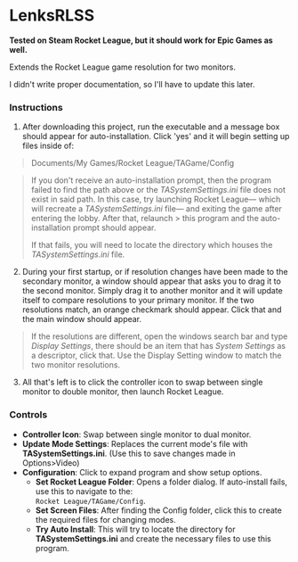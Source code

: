 # LenksRLSS
**Tested on Steam Rocket League, but it should work for Epic Games as well.**

Extends the Rocket League game resolution for two monitors.


I didn't write proper documentation, so I'll have to update this later.


### Instructions
1. After downloading this project, run the executable and a message box should appear for auto-installation. Click 'yes' and it will begin setting up files inside of:
> Documents/My Games/Rocket League/TAGame/Config

>   If you don't receive an auto-installation prompt, then the program failed to find the path above or the *TASystemSettings.ini* file does not exist in said path.
>  In this case, try launching Rocket League— which will recreate a *TASystemSettings.ini* file— and exiting the game after entering the lobby. After that, relaunch > this program and the auto-installation prompt should appear.
>
>  If that fails, you will need to locate the directory which houses the *TASystemSettings.ini* file.

2. During your first startup, or if resolution changes have been made to the secondary monitor, a window should appear that asks you to drag it to the second monitor.
Simply drag it to another monitor and it will update itself to compare resolutions to your primary monitor. If the two resolutions match, an orange checkmark should appear. Click that and the main window should appear.

>   If the resolutions are different, open the windows search bar and type *Display Settings*, there should be an item that has *System Settings* as a descriptor, click that. Use the Display Setting window to match the two monitor resolutions. 

3. All that's left is to click the controller icon to swap between single monitor to double monitor, then launch Rocket League.


### Controls
- **Controller Icon**: Swap between single monitor to dual monitor.
- **Update Mode Settings**: Replaces the current mode's file with **TASystemSettings.ini**. (Use this to save changes made in Options>Video)
- **Configuration**: Click to expand program and show setup options.
  - **Set Rocket League Folder**: Opens a folder dialog. If auto-install fails, use this to navigate to the: <br>`Rocket League/TAGame/Config`.
  - **Set Screen Files**: After finding the Config folder, click this to create the required files for changing modes.
  - **Try Auto Install**: This will try to locate the directory for **TASystemSettings.ini** and create the necessary files to use this program.
  
